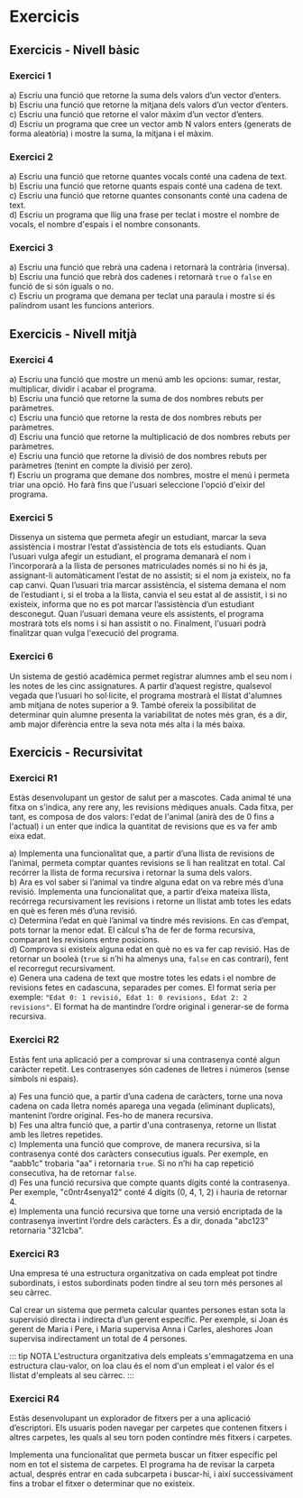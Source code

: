 # Exercicis

## Exercicis - Nivell bàsic

### Exercici 1

a) Escriu una funció que retorne la suma dels valors d’un vector d’enters.  
b) Escriu una funció que retorne la mitjana dels valors d’un vector d’enters.  
c) Escriu una funció que retorne el valor màxim d’un vector d’enters.  
d) Escriu un programa que cree un vector amb N valors enters (generats de forma aleatòria) i mostre la suma, la mitjana i el màxim.  

### Exercici 2

a) Escriu una funció que retorne quantes vocals conté una cadena de text.  
b) Escriu una funció que retorne quants espais conté una cadena de text.  
c) Escriu una funció que retorne quantes consonants conté una cadena de text.  
d) Escriu un programa que llig una frase per teclat i mostre el nombre de vocals, el nombre d'espais i el nombre consonants.  

### Exercici 3

a) Escriu una funció que rebrà una cadena i retornarà la contrària (inversa).  
b) Escriu una funció que rebrà dos cadenes i retornarà `true` o `false` en funció de si són iguals o no.  
c) Escriu un programa que demana per teclat una paraula i mostre si és palíndrom usant les funcions anteriors.  

## Exercicis - Nivell mitjà

### Exercici 4

a) Escriu una funció que mostre un menú amb les opcions: sumar, restar, multiplicar, dividir i acabar el programa.  
b) Escriu una funció que retorne la suma de dos nombres rebuts per paràmetres.  
c) Escriu una funció que retorne la resta de dos nombres rebuts per paràmetres.  
d) Escriu una funció que retorne la multiplicació de dos nombres rebuts per paràmetres.  
e) Escriu una funció que retorne la divisió de dos nombres rebuts per paràmetres (tenint en compte la divisió per zero).  
f) Escriu un programa que demane dos nombres, mostre el menú i permeta triar una opció. Ho farà fins que l'usuari seleccione l'opció d'eixir del programa.  

### Exercici 5

Dissenya un sistema que permeta afegir un estudiant, marcar la seva assistència i mostrar l’estat d’assistència de tots els estudiants. Quan l’usuari vulga afegir un estudiant, el programa demanarà el nom i l’incorporarà a la llista de persones matriculades només si no hi és ja, assignant-li automàticament l’estat de no assistit; si el nom ja existeix, no fa cap canvi. Quan l’usuari tria marcar assistència, el sistema demana el nom de l’estudiant i, si el troba a la llista, canvia el seu estat al de assistit, i si no existeix, informa que no es pot marcar l’assistència d’un estudiant desconegut. Quan l’usuari demana veure els assistents, el programa mostrarà tots els noms i si han assistit o no. Finalment, l'usuari podrà finalitzar quan vulga l'execució del programa.

<!--
a) Escriu una funció que mostre un menú amb les opcions: afegir nom, marcar assistència, mostrar assistents i eixir del programa.  
b) Escriu una funció per afegir un nom, demanat per teclat, a la llista d’estudiants (si no està ja). Marcarà l'assistència com a `false`.  
c) Escriu una funció que demane un nom i marque l'assistència com a `true` si ja està a la llista. Mostrarà un missatge en cas de no estar a la llista.  
d) Escriu una funció que mostre tots els estudiants, junt amb la seua assistència.  
e) Escriu un programa que utilitze les funcions anteriors per gestionar l’assistència d’una classe.  
-->
### Exercici 6

Un sistema de gestió acadèmica permet registrar alumnes amb el seu nom i les notes de les cinc assignatures. A partir d’aquest registre, qualsevol vegada que l’usuari ho sol·licite, el programa mostrarà el llistat d'alumnes amb mitjana de notes superior a 9. També ofereix la possibilitat de determinar quin alumne presenta la variabilitat de notes més gran, és a dir, amb major diferència entre la seva nota més alta i la més baixa.

<!--
Una escola ha de gestionar les notes d’un grup d’alumnes en diverses assignatures. Vol automatitzar el càlcul de mitjanes i detecció d’alumnes destacats.

a) Implementa una funció que rep un vector i retorna la mitjana dels seus valors.
b) Implementa una funció que permeta afegir alumnes a una estructura clau-valor, on la clau serà el nom d'un alumne i el valor serà un vector de tamany 5 per a les notes. Per simplicitat, les notes poden ser generades de forma aleatòria.  
c) Implementa una funció que, donat el llistat d'alumnes, retorne un llistat dels noms dels alumnes amb nota superior a 9.  
d) Implementa una funció que, donat un vector numèric qualsevol, retorne la màxima diferència entre el seu valor màxim i mínim.  

```plaintext
Per exemple, donat [3, 1, 8] retornarà la distància màxima: 8 - 1 = 7. Retornarà 7.
```

e) Afig una funció que retorne el nom de l'alumne amb més variabilitat de notes (diferència entre màxima i mínima).  
f) Escriu una funció que mostre les distintes opcions que tindrà el programa (no tots els mètodes implementats anteriorment seran opcions).  
g) Escriu un programa que integre totes les funcions anteriors.
-->

## Exercicis - Recursivitat

### Exercici R1

Estàs desenvolupant un gestor de salut per a mascotes. Cada animal té una fitxa on s’indica, any rere any, les revisions mèdiques anuals. Cada fitxa, per tant, es composa de dos valors: l'edat de l'animal (anirà des de 0 fins a l'actual) i un enter que indica la quantitat de revisions que es va fer amb eixa edat.

a) Implementa una funcionalitat que, a partir d’una llista de revisions de l’animal, permeta comptar quantes revisions se li han realitzat en total. Cal recórrer la llista de forma recursiva i retornar la suma dels valors.  
b) Ara es vol saber si l’animal va tindre alguna edat on va rebre més d’una revisió. Implementa una funcionalitat que, a partir d’eixa mateixa llista, recórrega recursivament les revisions i retorne un llistat amb totes les edats en què es feren més d’una revisió.  
c) Determina l’edat en què l’animal va tindre més revisions. En cas d’empat, pots tornar la menor edat. El càlcul s’ha de fer de forma recursiva, comparant les revisions entre posicions.  
d) Comprova si existeix alguna edat en què no es va fer cap revisió. Has de retornar un booleà (`true` si n’hi ha almenys una, `false` en cas contrari), fent el recorregut recursivament.  
e) Genera una cadena de text que mostre totes les edats i el nombre de revisions fetes en cadascuna, separades per comes. El format seria per exemple: `"Edat 0: 1 revisió, Edat 1: 0 revisions, Edat 2: 2 revisions"`. El format ha de mantindre l’ordre original i generar-se de forma recursiva.  

### Exercici R2

Estàs fent una aplicació per a comprovar si una contrasenya conté algun caràcter repetit. Les contrasenyes són cadenes de lletres i números (sense símbols ni espais).

a) Fes una funció que, a partir d’una cadena de caràcters, torne una nova cadena on cada lletra només aparega una vegada (eliminant duplicats), mantenint l’ordre original. Fes-ho de manera recursiva.  
b) Fes una altra funció que, a partir d'una contrasenya, retorne un llistat amb les lletres repetides.  
c) Implementa una funció que comprove, de manera recursiva, si la contrasenya conté dos caràcters consecutius iguals. Per exemple, en "aabb1c" trobaria "aa" i retornaria `true`. Si no n’hi ha cap repetició consecutiva, ha de retornar `false`.  
d) Fes una funció recursiva que compte quants dígits conté la contrasenya. Per exemple, "c0ntr4senya12" conté 4 dígits (0, 4, 1, 2) i hauria de retornar 4.  
e) Implementa una funció recursiva que torne una versió encriptada de la contrasenya invertint l’ordre dels caràcters. És a dir, donada "abc123" retornaria "321cba".  

### Exercici R3

Una empresa té una estructura organitzativa on cada empleat pot tindre subordinats, i estos subordinats poden tindre al seu torn més persones al seu càrrec.

Cal crear un sistema que permeta calcular quantes persones estan sota la supervisió directa i indirecta d’un gerent específic. Per exemple, si Joan és gerent de Maria i Pere, i Maria supervisa Anna i Carles, aleshores Joan supervisa indirectament un total de 4 persones.

::: tip NOTA
L'estructura organitzativa dels empleats s'emmagatzema en una estructura clau-valor, on loa clau és el nom d'un empleat i el valor és el llistat d'empleats al seu càrrec.
:::

### Exercici R4

Estàs desenvolupant un explorador de fitxers per a una aplicació d’escriptori. Els usuaris poden navegar per carpetes que contenen fitxers i altres carpetes, les quals al seu torn poden contindre més fitxers i carpetes.

Implementa una funcionalitat que permeta buscar un fitxer específic pel nom en tot el sistema de carpetes. El programa ha de revisar la carpeta actual, després entrar en cada subcarpeta i buscar-hi, i així successivament fins a trobar el fitxer o determinar que no existeix.

<!--
### Exercici 

a) Escriu una funció que genere i retorne un nombre enter aleatori entre 1 i 100.  
b) Escriu una funció que demane a l’usuari que introduïsca un nombre i el compare amb el secret. Retornarà una cadena o altra en funció del resultat:  

- "és major que" si el nombre triat és més gran que el secret.
- "és menor que" si el nombre triat és més menut que el secret.
- "és" si l'usuari ha encertat.

c) Escriu un programa que utilitze les funcions anteriors per a jugar fins que s'encerte el nombre secret. S'anirà informant del resultat:

```plaintext
13 és menor que el número secret.
62 és major que el número secret.
26 és el número secret!
```
-->






<!--

## 1. Funcions

## 1.1. Funcions - Nivell A

::: warning ATENCIÓ
Cap funció mostrarà res per pantalla llevat que es diga el contrari.
:::

1. Escriu un programa que demane dos nombres reals per teclat i mostre per pantalla el resultat de multiplicar-los. Implementa i utilitza la funció:  

::: tabs
== Java

```java
// Retorna la multiplicació de dos números.
double multiplica(double a, double b) 
```

:::

2. Escriu un programa que demane l'edat per teclat i mostre per pantalla si eres major d'edat o no. Implementa i utilitza la funció:

::: tabs
== Java

```java
// Retorna vertader si a>=18, fals en cas contrari
boolean esMajorEdat(int a) 
```

:::

3. Escriu un programa que demane dos nombres enters per teclat i mostre per pantalla com és el mínim. Implementa i utilitza la funció:

::: tabs
== Java

```java
// Retorna el menor entre a i b
int minim(int a, int b) 
```

:::

4. Escriu un programa que demane un nombre enter per teclat i mostre per pantalla si és positiu, negatiu o zero. Implementa i utilitza la funció:

::: tabs
== Java

```java
// Retorna -1 si es negatiu, 0 si es sigual a 0 , 1 si es positiu
int dimeSigne(int a) 
```

:::

5. Escriu un programa que demane un valor sencer en milles i mostre el seu equivalent en quilòmetres. Recorda que una milla són 1,60934 quilòmetres. Implementa i utilitza la funció:

::: tabs
== Java

```java
// Retorna la conversió de milles a quilòmetres
double milles_a_quilometres(int milles)
```

:::

6. Escriu un programa que demane cinc preus i mostre per pantalla el preu de venda de cadascun després d’aplicar-li un 21% d'IVA. Implementa i utilitza la funció:

::: tabs
== Java

```java
// Retorna el preu després de sumar-li un 21% d'IVA
double preuAmbIVA(double preu) 
```

:::

7. Escriu un programa que demane l'ample i alt d'un rectangle i mostre per pantalla la seua àrea i el seu perímetre. Implementa i utilitza les funcions:

::: tabs
== Java

```java
// Retorna el perímetre
double perimetreRectangul(double ample, double alt)

// Retorna l'àrea
double areaRectangul(double ample, double alt) 
```

:::

8. Escriu un programa que demane un valor N sencer i després mostre: el sumatori des d’1 a N, el productori d'1 a N i el valor intermedi entre 1 i N. Implementa i utilitza les funcions:

::: tabs
== Java

```java
// Retorna la suma d'enters d'1 a n
int suma1aN(int n) 

// Retorna el producte d'enters d'1 a n
int producte1aN(int n)

// Retorna el valor intermedi entre 1 i n
double intermedi1aN(int n) 
```

:::

## 1.2. Funcions - Nivell B

9. Realitza un programa que demane introduir tres valors sencers i ens diga quin d'ells és el més elevat. Implementa-ho creant únicament una funció a la qual li passem dos valors (no tres) i ens retorne el màxim dels dos valors.
10. Realitza un programa que llija una data introduint el dia, mes i any per separat i ens diga si la data és correcta o no. Suposarem que tots els mesos tenen 30 dies. S'ha de crear una funció on li passem les dades i retorne si és correcta o no.
11. Realitza un programa que escriga la taula de multiplicar d'un número introduït per teclat. Per a això implementa una funció que reba com a paràmetre un nombre enter i mostre per pantalla la taula de multiplicar d'aquest número.
12. Realitza un programa que donat un valor en quilòmetres ens el tradueix a milles. El programa ha de tindre una funció que reba com a paràmetre una quantitat en quilòmetres i ens la retorne en milles.
13. Realitza un programa que calcule el percentatge de descompte que ens han fet en comprar alguna cosa. S'ha de sol·licitar la quantitat sense descompte i la quantitat amb el descompte aplicat. S’ha de crear una funció a la qual li passem tots dos valors i ens retorne el descompte.
14. Escriu una funció que mostre per pantalla un triangle com el de l'exemple. Haurà de rebre dos paràmetres: el caràcter que es desitja imprimir i el nombre de línies del triangle.  

![Triangle a](/uf6/triangle_a.jpg)

15.  Escriu un programa que cree un vector de grandària 100 amb els primers 100 nombres naturals. Després mostra la suma total i la mitjana. Implementa una funció que calcule la suma d'un vector i una altra que calcule la mitjana d'un vector.
16.  Escriu un programa que cree un vector de la grandària indicada per teclat i després l'emplene amb valors aleatoris (utilitza Math.random()). Implementa la funció que emplena un vector amb valors aleatoris.

## 1.3. Funcions - Nivell C

17. Realitza un programa que ens demane número sencers fins que s'introduïsca el 0, dient-nos, per a cada número introduït si és cosí o no. Cal recordar que un número és cosí si és divisible per si mateix i per 1. L'1 no és cosí per conveni. S'ha de crear una funció que passant-li un nombre enter retorne si és cosí o no.
18. El NIF (o lletra associada a un DNI) s'obté de la següent manera: Es divideix el número de DNI entre 23 i la resta és codificada per una lletra segons la següent equivalència:  
0: "T", 1: "R", 2: "W", 3: "A", 4: "G", 5: "M", 6: "I", 7: "F", 8: "P", 9: "D", 10:"X", 11: "B", 12: "N", 13: "J", 14: "Z", 15: "S", 16: "Q", 17: "V", 18: "H", 19: "L", 20: "C", 21: "K", 22: "E .."  
Escriu un programa que demane el DNI i mostre per pantalla la lletra associada. Per a això s'haurà de crear una funció a la qual se li passe el número i retorne la lletra.

Exemple: per al DNI 56321122 el NIF és ‘X’.

19. Realitza un programa que permeta comprovar si una terna de valors sencers (3 valors) s'ajusta a l'equació de Pitàgores: x ² + i ² = z ². El programa sol·licita a l'usuari els valores x, i, z. S'haurà de crear una funció a la qual se li passe x, i, z i retorne si són iguals o no.

Per exemple: 3 ² + 4 ² = 5 ².

20. Escriu un programa que imprisca les taules de multiplicar de l'1 al 10. Implementa una funció que reba un nombre enter com a paràmetre i imprimisca la seua taula de multiplicar.
21. Escriu un programa que mostre un menú amb 2 opcions: “1.Circumferència” i “2.Àrea”.  
En ambdues se li demanarà a l'usuari que introduïsca un radi i després se li mostrarà el càlcul oportú. Implementa les funcions:

::: tabs
== Java

```java
int menu() // Mostra el menú i retorna el número triat
double demanaRadi() // Demana que s'introduïsca el radi i el retorna
double circumferencia(double r) // Calcula la circumferència i la retorna
double area(double r) // Calcula l'àrea i la retorna
```

:::

Modifica el programa afegint una altra opció anomenada “Volum”, permetent que l'usuari també puga sol·licitar el càlcul del volum. Afig la funció:

::: tabs
== Java

```java
double volum(double r) // Calcula el volum i el retorna
```

:::

Modifica el programa afegint una altra opció anomenada “Totes” en la qual es demane el radi una sola vegada i es mostren els tres càlculs possibles (circumferència, àrea i volum).

Modifica el programa anterior de manera que el procés es repetisca una vegada i una altra (mostrar menú &rarr; realitzar el càlcul &rarr; tornar a mostrar menú). Afig una opció més anomenada “Eixir” que acabarà el programa si és triada.

## 2. Recursivitat

## 2.1. Recursivitat - Nivell A

1. Crea un programa que determini si una frase introduïda per l'usuari és un palíndrom utilitzant la recursivitat. Per exemple, "Mulla la llum" és un palíndrom.
2. Desenvolupa un programa que utilitzi la recursivitat per calcular el MCD de dos nombres enters. Per exemple, el MCD de 15 i 25 és 5.
![Eixida exercici 2 recursivitat](/uf6/eixida_recur_2.jpg)

## 2.2. Recursivitat - Nivell B

3. Implementa un programa que utilitzi la recursivitat per generar totes les combinacions possibles de N elements. Per exemple, amb els elements [A, B, C], les combinacions serien [A, B], [A, C], [B, C], etc.
![Eixida exercici 2 recursivitat](/uf6/eixida_recur_3.jpg)

Así tens una descripció pas a pas de l'execució:  
**Primera crida (índex 0):**

1. Cas SENSE A
   - Recursió amb índex = 1, combinació = {}
2. Cas AMB A
   - Afegeix A a la combinació = {A}
   - Recursió amb índex = 1 i combinació = {A}

**Segona crida (índex 1):**

```
1. De la branca SENSE A
   - Cas SENSE B
     - Recursió amb índex = 2, combinació = {}
   - Cas AMB B
     - Afegeix B, combinació = {B}
     - Recursió amb índex = 2, combinació = {B}
   1. De la branca AMB A
   - Cas SENSE B
     - Recursió amb índex = 2, combinació = {A}
   - Cas AMB B
     - Afegeix B, combinació = {A, B}
     - Recursió amb índex = 2, combinació = {A, B}
```

**Tercera crida (índex 2):**

```
1. De la branca SENSE A → SENSE B
   - Imprimeix {}
   - Afegeix C → Imprimeix {C}
2. De la branca SENSE A → AMB B
   - Imprimeix {B}
   - Afegeix C → Imprimeix {B, C}
3. De la branca AMB A → SENSE B
   - Imprimeix {A}
   - Afegeix C → Imprimeix {A, C}
4. De la branca AMB A → AMB B
   - Imprimeix {A, B}
   - Afegeix C → Imprimeix {A, B, C}.
```

I així successivament ...

4. Implementa un programa que utilitzi la recursivitat per generar totes les permutacions d'un conjunt de N elements. Per exemple, amb els elements [A, B, C], les permutacions serien [A, B, C], [A, C, B], [B, A, C], etc.
![Eixida exercici 2 recursivitat](/uf6/eixida_recur_4.jpg)

Así tens una descripció pas a pas de l'execució:

**Primera crida (índex 0):**

```
1. Intercanvia A amb A (no canvia)
   - Recursió amb índex = 1 sobre {A, B, C}
2. Intercanvia A amb B
   - elements = {B, A, C}
   - Recursió amb índex = 1 sobre aquest vector
3. Intercanvia A amb C
   - elements = {C, B, A}
   - Recursió amb índex = 1 sobre aquest vector
```

**Segona crida (índex 1):**

```
1. De l'vector {A, B, C}:
   - Intercanvia B amb B (no canvia)
     - Imprimeix {A, B, C}
2. De l'vector {B, A, C}:
   - Intercanvia B amb A (no canvia)
     - Recursió amb índex = 2 sobre {B, A, C}
   - Intercanvia B amb C
     - elements = {B, C, A}
     - Recursió amb índex = 2 sobre aquest vector
3. De l'vector {C, B, A}:
   - Intercanvia B amb C (no canvia)
     - Recursió amb índex = 2 sobre {C, B, A}
```

I així successivament ...

5. Crea un programa que utilitzi la recursivitat per calcular de quantes maneres diferents pots arribar a una suma donada utilitzant combinacions de nombres donats. Per exemple, amb els nombres [2, 3, 4] i una suma de 7, les formes podrien ser [2, 2, 3], [3, 4], etc.

![Eixida exercici 2 recursivitat](/uf6/eixida_recur_5.jpg)

Así tens una descripció pas a pas de l'execució:

**Primera crida (index 0):**

```
1. Cas incloent l'1:
   - Recursió amb sumaDesitjada = 49, index = 0
2. Cas sense incloure l'1:
   - Recursió amb sumaDesitjada = 50, index = 1
```

**Segona crida (index 1):**

```
1. De branca SENSE 1:
   - Cas incloent el 4:
     - Recursió amb sumaDesitjada = 46, index = 1
   - Cas sense incloure el 4:
     - Recursió amb sumaDesitjada = 50, index = 2
2. De branca AMB 1:
   - Cas incloent el 4:
     - Recursió amb sumaDesitjada = 45, index = 1
   - Cas sense incloure el 4:
     - Recursió amb sumaDesitjada = 49, index = 2
```

**Tercera crida (index 2):**

```
1. De branca SENSE 1 → SENSE 4:
   - Cas incloent el 3:
     - Recursió amb sumaDesitjada = 47, index = 2
   - Cas sense incloure el 3:
     - Recursió amb sumaDesitjada = 50, index = 3
```

I així successivament ...

## 3. Exercici d'ampliació

**Creació de biblioteques de rutines mitjançant paquets**

Si un conjunt de funcions es vol utilitzar en diversos programes es poden agrupar per crear un paquet (package) que després s'importarà des del programa que necessite aquestes funcions. Podem crear paquets específics per introduir-hi les diferents funcions, o bé es poden incloure dins de diferents fitxers en un mateix paquet.

A continuació anem a descriure un exercici per a aprendre com fer-ho creant-nos un paquet amb dos arxius diferents de funcions i en un altre paquet inclourem el programa principal que farà ús d'aquestes funcions.

En aquests moments, per a l'UF06 tenim creat el projecte UF06Exercicis que conté dos paquets: **curs.uf06exemples** i **cursuf06exercicis**.

- Dins del projecte **UF06Exercicis** crearem un nou paquet que anomenarem **curs.uf06matematiques**.

![Crear paquet matemàtiques](/uf6/paquet_mates.jpg)

- Dins del nou paquet creareu dos arxius (o java class): **UF06Diverses.java** i **UF06Geometria.java** dels quals a continuació descrivim el contingut.

- En l’arxiu **UF06Diverses** creareu dos funcions de propòsit general com són la comprovació de si un numero és primer i el número de dígits que conté un número enter. És important que s’incloguen els comentaris amb les etiquetes que comencen per @ per a completar altres aspectes de l’exercici que vorem més endavant. Aquest és el codi que s’hi ha d’incloure:

::: tabs
== Java

```java
/**
* Funcions matemàtiques de propòsit general
*/
public class UF06Diverses {

  /**
   * FUNCIÓ: Comprova si un número enter positiu és primer o no.
   * @param x un número enter positiu
   * @return <code>true</code> si el número és primer
   * @return <code>false</code> en cas contrari
   */

  public static boolean esPrimer(int x) {
    boolean nPrimer=true;

    for (int i = 2; i < x && nPrimer; i++) {
      if ((x % i) == 0) {
        nPrimer=false;
        }
    }
    return nPrimer;
  }
  /**
  * FUNCIÓ: Retorna el número de dígits que conté un número enter
  * @param x un número enter
  * @return la quantitat de dígits que conté el número
  */
  public static int digits(int x) {
    int n=0;

    if (x == 0) n=1;
    else {
      while (x > 0) {
        x = x / 10;
        n++;
      }
    }
    return n;
  }
}
```

:::

- Per a l’arxiu **UF06Geometria** crearem també altres dos funcions. Aquest és el codi que hi haureu d’incloure:

::: tabs
== Java

```java
/**
* Funcions geomètriques
*/
public class UF06Geometria {
  /**
  * FUNCIÓ: Calcula el volum d'un cilindre.
  * @param r radi del cilindre
  * @param h altura del cilindre
  * @return volum del cilindre
  */
  public static double volumCilindre(double r, double h) {
    return Math.PI * r * r * h;
  }

  /**
  * FUNCIÓ: Calcula la longitud d'una circunferència a partir del radi.
  * @param r radi de la circunferència
  * @return longitud de la circunferència
  */
  public static double longitudCircunferencia(double r) {
    return 2 * Math.PI * r;
  }
}
```

:::

- Ara ja podeu començar a crear el codi del programa principal, però en aquesta ocasió ho fareu poc a poc per fer unes comprovacions que ens permetran respondre algunes qüestions.

Aneu a crear el programa (arxiu o classe) **UF06Exercici22.java** dins del paquet curs.uf06exercicis (o on tingueu emmagatzemats la resta d’exercicis del tema).

El primer que haureu de fer és importar aquestes classes per poder utilitzar les funcions matemàtiques creades abans dins.

::: warning COMPTE
Un dels estàndards que recomana Java és organitzar les importacions per orde alfabètic.**

:::

Aleshores, heu d’escriure vosaltres les dos importacions de les classes que acabeu de crear, però recordeu que s’ha de citar el paquet on estan, un punt i el nom de la classe. Si no ho feu correctament vos començaran a aparèixer errors quan inclogueu les cridades a les funcions.

::: tabs
== Java

```java
import ... ;
import ... ;
```

:::

Finalment, importarem el mètode Scanner:

::: tabs
== Java

```java
import java.util.Scanner;
```

:::

Ara anem a copiar una part del codi del programa principal. El que ens interessa per a aquest exercici és arribar a la línia que haureu d’escriure poc a poc en lloc de copiar.

::: tabs
== Java

```java
/**
* Prova algunes funcions
*/
public class UF06Exercici22 {
  public static void main(String[] args) {
    int n;
    Scanner entrada = new Scanner (System.in);
    // Prova esPrimer()
    System.out.print("Introdueix un número enter positiu: ");
    n = entrada.nextInt();
 ```

 :::

Seguidament aneu a escriure la següent instrucció (no copiar), i al mateix temps haureu de respondre a les qüestions que es plantegen:

a) Què passa quan escrivim `if (curs.uf06matematiques.` en arribar al punt?

b) A què creus que és degut açò?

c) Què passa quan continuem escrivint `if (curs.uf06matematiques.UF06Diverses.` en arribar al següent punt?

d) Què hem fet en les nostres funcions per a que passe açò?

Completeu la línia (1a línia del següent codi) i còpieu la resta del codi.

Podeu fer la mateixa prova amb la resta de mètodes o funcions esborrant caràcters i reescrivint-les fins a cada punt.

::: tabs
== Java

```java
    if (curs.uf06matematiques.UF06Diverses.esPrimer(n)) {
      System.out.println("El " + n + " és primer.");
    } else {
      System.out.println("El " + n + " no és primer.");
    }

    // Prova digits()
    System.out.print("Introdueix un número enter positiu: ");
    n = entrada.nextInt();
    System.out.println(n + " té " + 
    curs.uf06matematiques.UF06Diverses.digits(n) + " dígits.");

    // Prova volumCilindre()
    double r, h;
    System.out.println("Càlcul del volum d'un cilindre");
    System.out.print("Introdueix el radi en metres: ");
    r = entrada.nextDouble();
    System.out.print("Introdueix l'altura en metres: ");
    h = entrada.nextDouble();
    System.out.println("El volum del cilindre és " + 
    curs.uf06matematiques.UF06Geometria.volumCilindre(r, h) + " m3");
  }
}
```

:::

e) Aneu ara a la classe **UF06Diverses** i elimineu la paraula **public** en la declaració de la funció **esPrimer**. A continuació executeu el programa **UF06Exercici22.java**. Quin error dona? Què significa?

f) Restaureu la paraula public en la funció esPrimer i elimineu ara la paraula **static**. A continuació executeu el programa **UF06Exercici22.java**. Quin error dona? Què significa?

g) Genereu la documentació del programa **UF06Exercici22.java**. Açò es fa des del menú **Run/Generate Javadoc**.


-->